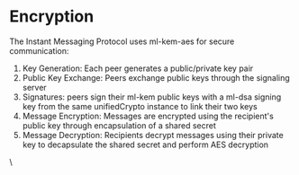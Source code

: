# Encryption

The Instant Messaging Protocol uses ml-kem-aes for secure communication:

1. Key Generation: Each peer generates a public/private key pair
2. Public Key Exchange: Peers exchange public keys through the signaling server
3. Signatures: peers sign their ml-kem public keys with a ml-dsa signing key from the same unifiedCrypto instance to link their two keys
4. Message Encryption: Messages are encrypted using the recipient's public key through encapsulation of a shared secret
5. Message Decryption: Recipients decrypt messages using their private key to decapsulate the shared secret and perform AES decryption

\
